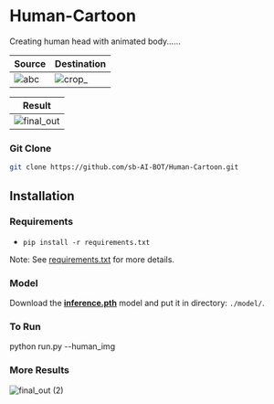 # Human-Cartoon

Creating human head with animated body......

| Source | Destination |
| --- | --- |
|![abc](https://user-images.githubusercontent.com/67555058/109465470-3f3f7480-7a8e-11eb-8e25-db00fff7ae07.jpg)|![crop_](https://user-images.githubusercontent.com/67555058/109465539-58e0bc00-7a8e-11eb-9349-84c7cdae73ea.jpg)|

| Result |
| --- |
|![final_out](https://user-images.githubusercontent.com/67555058/109465974-018f1b80-7a8f-11eb-9f61-da44c70c2383.jpg)|


### Git Clone
```sh
git clone https://github.com/sb-AI-BOT/Human-Cartoon.git
```



## Installation
### Requirements
* `pip install -r requirements.txt`

Note: See [requirements.txt](requirements.txt) for more details.


### Model
Download the [**inference.pth**](https://drive.google.com/file/d/1eUe18HoH05p0yFUd_sN6GXdTj82aW0m9/view?usp=sharing) model and put it in directory: ```./model/```.


### To Run
python run.py --human_img

### More Results


![final_out (2)](https://user-images.githubusercontent.com/67555058/109467405-21bfda00-7a91-11eb-8eab-270d17238be1.jpg)
